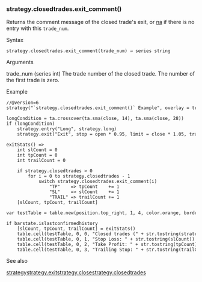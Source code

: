 ### strategy.closedtrades.exit\_comment()

Returns the comment message of the closed trade's exit, or [na](#var_na) if there is no entry with this `trade_num`.

Syntax

```
strategy.closedtrades.exit_comment(trade_num) → series string
```

Arguments

trade\_num (series int) The trade number of the closed trade. The number of the first trade is zero.

Example

```
//@version=6  
strategy("`strategy.closedtrades.exit_comment()` Example", overlay = true)  
  
longCondition = ta.crossover(ta.sma(close, 14), ta.sma(close, 28))  
if (longCondition)  
    strategy.entry("Long", strategy.long)  
    strategy.exit("Exit", stop = open * 0.95, limit = close * 1.05, trail_points = 100, trail_offset = 0, comment_profit = "TP", comment_loss = "SL", comment_trailing = "TRAIL")  
  
exitStats() =>  
    int slCount = 0  
    int tpCount = 0  
    int trailCount = 0  
  
    if strategy.closedtrades > 0  
        for i = 0 to strategy.closedtrades - 1  
            switch strategy.closedtrades.exit_comment(i)  
                "TP"    => tpCount    += 1  
                "SL"    => slCount    += 1  
                "TRAIL" => trailCount += 1  
    [slCount, tpCount, trailCount]  
  
var testTable = table.new(position.top_right, 1, 4, color.orange, border_width = 1)  
  
if barstate.islastconfirmedhistory  
    [slCount, tpCount, trailCount] = exitStats()  
    table.cell(testTable, 0, 0, "Closed trades (" + str.tostring(strategy.closedtrades) +") stats:")  
    table.cell(testTable, 0, 1, "Stop Loss: " + str.tostring(slCount))  
    table.cell(testTable, 0, 2, "Take Profit: " + str.tostring(tpCount))  
    table.cell(testTable, 0, 3, "Trailing Stop: " + str.tostring(trailCount))
```

See also

[strategy](#fun_strategy)[strategy.exit](#fun_strategy.exit)[strategy.close](#fun_strategy.close)[strategy.closedtrades](#fun_strategy.closedtrades)

